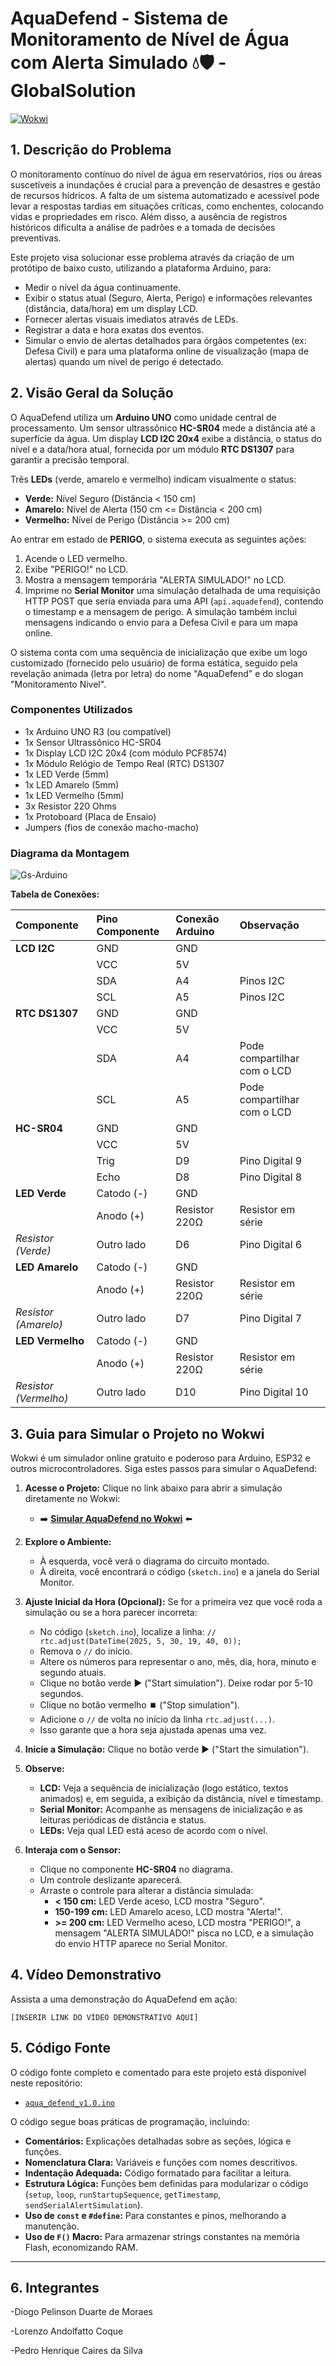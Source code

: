 # AquaDefend - Sistema de Monitoramento de Nível de Água com Alerta Simulado 💧🛡️ - GlobalSolution

[![Wokwi](https://img.shields.io/badge/Simular%20no-Wokwi-4BC0A4?style=flat&logo=wokwi)](https://wokwi.com/projects/432297116988662785)

## 1. Descrição do Problema

O monitoramento contínuo do nível de água em reservatórios, rios ou áreas suscetíveis a inundações é crucial para a prevenção de desastres e gestão de recursos hídricos. A falta de um sistema automatizado e acessível pode levar a respostas tardias em situações críticas, como enchentes, colocando vidas e propriedades em risco. Além disso, a ausência de registros históricos dificulta a análise de padrões e a tomada de decisões preventivas.

Este projeto visa solucionar esse problema através da criação de um protótipo de baixo custo, utilizando a plataforma Arduino, para:

*   Medir o nível da água continuamente.
*   Exibir o status atual (Seguro, Alerta, Perigo) e informações relevantes (distância, data/hora) em um display LCD.
*   Fornecer alertas visuais imediatos através de LEDs.
*   Registrar a data e hora exatas dos eventos.
*   Simular o envio de alertas detalhados para órgãos competentes (ex: Defesa Civil) e para uma plataforma online de visualização (mapa de alertas) quando um nível de perigo é detectado.

## 2. Visão Geral da Solução

O AquaDefend utiliza um **Arduino UNO** como unidade central de processamento. Um sensor ultrassônico **HC-SR04** mede a distância até a superfície da água. Um display **LCD I2C 20x4** exibe a distância, o status do nível e a data/hora atual, fornecida por um módulo **RTC DS1307** para garantir a precisão temporal.

Três **LEDs** (verde, amarelo e vermelho) indicam visualmente o status:

*   **Verde:** Nível Seguro (Distância < 150 cm)
*   **Amarelo:** Nível de Alerta (150 cm <= Distância < 200 cm)
*   **Vermelho:** Nível de Perigo (Distância >= 200 cm)

Ao entrar em estado de **PERIGO**, o sistema executa as seguintes ações:

1.  Acende o LED vermelho.
2.  Exibe "PERIGO!" no LCD.
3.  Mostra a mensagem temporária "ALERTA SIMULADO!" no LCD.
4.  Imprime no **Serial Monitor** uma simulação detalhada de uma requisição HTTP POST que seria enviada para uma API (`api.aquadefend`), contendo o timestamp e a mensagem de perigo. A simulação também inclui mensagens indicando o envio para a Defesa Civil e para um mapa online.

O sistema conta com uma sequência de inicialização que exibe um logo customizado (fornecido pelo usuário) de forma estática, seguido pela revelação animada (letra por letra) do nome "AquaDefend" e do slogan "Monitoramento Nivel".

### Componentes Utilizados

*   1x Arduino UNO R3 (ou compatível)
*   1x Sensor Ultrassônico HC-SR04
*   1x Display LCD I2C 20x4 (com módulo PCF8574)
*   1x Módulo Relógio de Tempo Real (RTC) DS1307
*   1x LED Verde (5mm)
*   1x LED Amarelo (5mm)
*   1x LED Vermelho (5mm)
*   3x Resistor 220 Ohms
*   1x Protoboard (Placa de Ensaio)
*   Jumpers (fios de conexão macho-macho)

### Diagrama da Montagem



![Gs-Arduino](https://github.com/user-attachments/assets/7a9060b2-fb3c-4adf-aa30-a3c9acf34acb)




**Tabela de Conexões:**

| Componente         | Pino Componente | Conexão Arduino | Observação                     |
| :----------------- | :-------------- | :-------------- | :----------------------------- |
| **LCD I2C**        | GND             | GND             |                                |
|                    | VCC             | 5V              |                                |
|                    | SDA             | A4              | Pinos I2C                      |
|                    | SCL             | A5              | Pinos I2C                      |
| **RTC DS1307**     | GND             | GND             |                                |
|                    | VCC             | 5V              |                                |
|                    | SDA             | A4              | Pode compartilhar com o LCD    |
|                    | SCL             | A5              | Pode compartilhar com o LCD    |
| **HC-SR04**        | GND             | GND             |                                |
|                    | VCC             | 5V              |                                |
|                    | Trig            | D9              | Pino Digital 9                 |
|                    | Echo            | D8              | Pino Digital 8                 |
| **LED Verde**      | Catodo (-)      | GND             |                                |
|                    | Anodo (+)       | Resistor 220Ω   | Resistor em série              |
| *Resistor (Verde)* | Outro lado      | D6              | Pino Digital 6                 |
| **LED Amarelo**    | Catodo (-)      | GND             |                                |
|                    | Anodo (+)       | Resistor 220Ω   | Resistor em série              |
| *Resistor (Amarelo)*| Outro lado      | D7              | Pino Digital 7                 |
| **LED Vermelho**   | Catodo (-)      | GND             |                                |
|                    | Anodo (+)       | Resistor 220Ω   | Resistor em série              |
| *Resistor (Vermelho)*| Outro lado     | D10             | Pino Digital 10                |

## 3. Guia para Simular o Projeto no Wokwi

Wokwi é um simulador online gratuito e poderoso para Arduino, ESP32 e outros microcontroladores. Siga estes passos para simular o AquaDefend:

1.  **Acesse o Projeto:** Clique no link abaixo para abrir a simulação diretamente no Wokwi:
    *   ➡️ **[Simular AquaDefend no Wokwi](https://wokwi.com/projects/432297116988662785)** ⬅️

2.  **Explore o Ambiente:**
    *   À esquerda, você verá o diagrama do circuito montado.
    *   À direita, você encontrará o código (`sketch.ino`) e a janela do Serial Monitor.

3.  **Ajuste Inicial da Hora (Opcional):** Se for a primeira vez que você roda a simulação ou se a hora parecer incorreta:
    *   No código (`sketch.ino`), localize a linha: `// rtc.adjust(DateTime(2025, 5, 30, 19, 40, 0));`
    *   Remova o `//` do início.
    *   Altere os números para representar o ano, mês, dia, hora, minuto e segundo atuais.
    *   Clique no botão verde ▶️ ("Start simulation"). Deixe rodar por 5-10 segundos.
    *   Clique no botão vermelho ⏹️ ("Stop simulation").
    *   Adicione o `//` de volta no início da linha `rtc.adjust(...)`.
    *   Isso garante que a hora seja ajustada apenas uma vez.

4.  **Inicie a Simulação:** Clique no botão verde ▶️ ("Start the simulation").

5.  **Observe:**
    *   **LCD:** Veja a sequência de inicialização (logo estático, textos animados) e, em seguida, a exibição da distância, nível e timestamp.
    *   **Serial Monitor:** Acompanhe as mensagens de inicialização e as leituras periódicas de distância e status.
    *   **LEDs:** Veja qual LED está aceso de acordo com o nível.

6.  **Interaja com o Sensor:**
    *   Clique no componente **HC-SR04** no diagrama.
    *   Um controle deslizante aparecerá.
    *   Arraste o controle para alterar a distância simulada:
        *   **< 150 cm:** LED Verde aceso, LCD mostra "Seguro".
        *   **150-199 cm:** LED Amarelo aceso, LCD mostra "Alerta!".
        *   **>= 200 cm:** LED Vermelho aceso, LCD mostra "PERIGO!", a mensagem "ALERTA SIMULADO!" pisca no LCD, e a simulação do envio HTTP aparece no Serial Monitor.

## 4. Vídeo Demonstrativo

Assista a uma demonstração do AquaDefend em ação:

```
[INSERIR LINK DO VÍDEO DEMONSTRATIVO AQUI]

```

## 5. Código Fonte

O código fonte completo e comentado para este projeto está disponível neste repositório:

*   [`aqua_defend_v1.0.ino`](./aqua_defend_v1.ino)

O código segue boas práticas de programação, incluindo:

*   **Comentários:** Explicações detalhadas sobre as seções, lógica e funções.
*   **Nomenclatura Clara:** Variáveis e funções com nomes descritivos.
*   **Indentação Adequada:** Código formatado para facilitar a leitura.
*   **Estrutura Lógica:** Funções bem definidas para modularizar o código (`setup`, `loop`, `runStartupSequence`, `getTimestamp`, `sendSerialAlertSimulation`).
*   **Uso de `const` e `#define`:** Para constantes e pinos, melhorando a manutenção.
*   **Uso de `F()` Macro:** Para armazenar strings constantes na memória Flash, economizando RAM.

---
## 6. Integrantes

-Diogo Pelinson Duarte de Moraes

-Lorenzo Andolfatto Coque

-Pedro Henrique Caires da Silva
